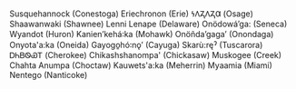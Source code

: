 
Susquehannock (Conestoga)
Eriechronon (Erie)
𐓏𐒰𐓓𐒰𐓓𐒷 (Osage)
Shaawanwaki (Shawnee)
Lenni Lenape (Delaware)
Onödowáʼga: (Seneca)
Wyandot (Huron)
Kanienʼkehá꞉ka (Mohawk)
Onöñda’gaga’ (Onondaga)
Onyota'a:ka (Oneida)
Gayogo̱hó꞉nǫʼ (Cayuga)
Skarù:ręˀ (Tuscarora)
ᎠᏂᏴᏫᏯᎢ (Cherokee)
Chikashshanompa' (Chickasaw)
Muskogee (Creek)
Chahta Anumpa (Choctaw)
Kauwets'a:ka (Meherrin)
Myaamia (Miami)
Nentego (Nanticoke)

